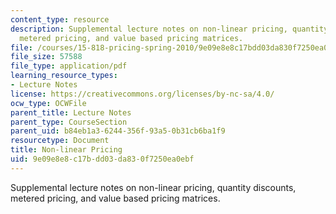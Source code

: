 ```yaml
---
content_type: resource
description: Supplemental lecture notes on non-linear pricing, quantity discounts,
  metered pricing, and value based pricing matrices.
file: /courses/15-818-pricing-spring-2010/9e09e8e8c17bdd03da830f7250ea0ebf_MIT15_818S10_supp02.pdf
file_size: 57588
file_type: application/pdf
learning_resource_types:
- Lecture Notes
license: https://creativecommons.org/licenses/by-nc-sa/4.0/
ocw_type: OCWFile
parent_title: Lecture Notes
parent_type: CourseSection
parent_uid: b84eb1a3-6244-356f-93a5-0b31cb6ba1f9
resourcetype: Document
title: Non-linear Pricing
uid: 9e09e8e8-c17b-dd03-da83-0f7250ea0ebf
---
```

Supplemental lecture notes on non-linear pricing, quantity discounts, metered pricing, and value based pricing matrices.